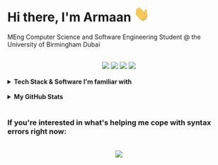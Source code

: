 # Hi there, I'm Armaan <img width="35px" height="35" src="https://github.com/SatYu26/SatYu26/raw/master/Assets/Hi.gif" />

MEng Computer Science and Software Engineering Student @ the University of Birmingham Dubai

<br>
<div align="center">
  <a href="https://www.linkedin.com/in/armaan-jhanji-4318b727a/" target="_blank"><img src="https://img.shields.io/badge/LinkedIn-0077B5?style=flat"/></a>
  <a href="https://github.com/InfinityDude007" target="_blank"><img src="https://img.shields.io/badge/Github-100000?style=flat&logo=github&logoColor=white"/></a>
  <a href="mailto:armaanj32@gmail.com" target="_blank"><img src="https://img.shields.io/badge/armaanj32@gmail.com-EA4335?style=flat&logo=gmail&logoColor=white"/></a>
  <a href="https://stackoverflow.com/users/16942623" target="_blank"><img src="https://img.shields.io/badge/-Stackoverflow-FE7A16?logo=stack-overflow&logoColor=white"/></a>
</div>
<br>

<details>
  <summary><b>Tech Stack & Software I'm familiar with</b></summary>
  <br>
  <div align="center">
    <a target="_blank"><img src="https://img.shields.io/badge/Python-3670A0?style=flat&logo=python&logoColor=white"/></a>
    <a target="_blank"><img src="https://img.shields.io/badge/Java-%23ED8B00.svg?style=flat&logo=openjdk&logoColor=white"/></a>
    <a target="_blank"><img src="https://img.shields.io/badge/Node.js-5FA04E?style=flat&logo=node.js&logoColor=white"/></a>
    <a target="_blank"><img src="https://img.shields.io/badge/JavaScript-%23323330.svg?style=flat&logo=javascript&logoColor=white"/></a>
    <a target="_blank"><img src="https://img.shields.io/badge/CSS3-%231572B6.svg?style=flat&logo=css3&logoColor=white"/></a>
    <a target="_blank"><img src="https://img.shields.io/badge/HTML5-%23E34F26.svg?style=flat&logo=html5&logoColor=white"/></a>
    <a target="_blank"><img src="https://img.shields.io/badge/Haskell-5e5086?style=flat&logo=haskell&logoColor=white"/></a>
    <a target="_blank"><img src="https://img.shields.io/badge/FastAPI-005571?style=flat&logo=fastapi&logoColor=white"/></a>
    <a target="_blank"><img src="https://img.shields.io/badge/Express-000000?style=flat&logo=express&logoColor=white"/></a>
    <a target="_blank"><img src="https://img.shields.io/badge/React-%2320232a.svg?style=flat&logo=react&logoColor=white"/></a>
    <a target="_blank"><img src="https://img.shields.io/badge/Nginx-%23009639.svg?style=flat&logo=nginx&logoColor=white"/></a>
    <a target="_blank"><img src="https://img.shields.io/badge/JWT-black?style=flat&logo=JSON%20web%20tokens&logoColor=white"/></a>
    <a target="_blank"><img src="https://img.shields.io/badge/-Pydantic-E92063?style=flat&logo=pydantic&logoColor=white"/></a>
    <a target="_blank"><img src="https://img.shields.io/badge/Matplotlib-%23ffffff.svg?style=flat&logo=Matplotlib&logoColor=white"/></a>
    <a target="_blank"><img src="https://img.shields.io/badge/Numpy-%23013243.svg?style=flat&logo=numpy&logoColor=white"/></a>
    <a target="_blank"><img src="https://img.shields.io/badge/Pandas-%23150458.svg?style=flat&logo=pandas&logoColor=white"/></a>
    <a target="_blank"><img src="https://img.shields.io/badge/NLTK-%230072C6.svg?style=flat&logo=nltk&logoColor=white"/></a>
    <a target="_blank"><img src="https://img.shields.io/badge/PyTorch-%23EE4C2C.svg?style=flat&logo=PyTorch&logoColor=white"/></a>
    <a target="_blank"><img src="https://img.shields.io/badge/PyTest-0A9EDC.svg?style=flat&logo=pytest&logoColor=white"/></a>
    <a target="_blank"><img src="https://img.shields.io/badge/Scikit--Learn-%23F7931E.svg?style=flat&logo=scikit-learn&logoColor=white"/></a>
    <a target="_blank"><img src="https://img.shields.io/badge/SciPy-%230C55A5.svg?style=flat&logo=scipy&logoColor=white"/></a>
    <a target="_blank"><img src="https://img.shields.io/badge/-GraphQL-E10098?style=flat&logo=graphql&logoColor=white"/></a>
    <a target="_blank"><img src="https://img.shields.io/badge/Docker-%230db7ed.svg?style=flat&logo=docker&logoColor=white"/></a>
    <a target="_blank"><img src="https://img.shields.io/badge/-Postman-FF6C37?style=flat&logo=postman&logoColor=white"/></a>
    <a target="_blank"><img src="https://img.shields.io/badge/IntelliJ-%231572B6?style=flat&logo=intellijidea&logoColor=white"/></a>
    <a target="_blank"><img src="https://img.shields.io/badge/PyCharm-%23323330?style=flat&logo=pycharm&logoColor=white"/></a>
    <a target="_blank"><img src="https://img.shields.io/badge/Jupyter-F37626?style=flat&logo=jupyter&logoColor=white"/></a>
    <a target="_blank"><img src="https://img.shields.io/badge/Azure-%230072C6.svg?style=flat&logo=microsoftazure&logoColor=white"/></a>
    <a target="_blank"><img src="https://img.shields.io/badge/AWS-%23FF9900.svg?style=flat&logo=amazonwebservices&logoColor=white"/></a>
    <a target="_blank"><img src="https://img.shields.io/badge/Google%20Cloud-%234285F4.svg?style=flat&logo=google-cloud&logoColor=white"/></a>
    <a target="_blank"><img src="https://img.shields.io/badge/GitHub-181717.svg?style=flat&logo=github&logoColor=white"/></a>
    <a target="_blank"><img src="https://img.shields.io/badge/Github%20Actions-2088FF.svg?style=flat&logo=githubactions&logoColor=white"/></a>
    <a target="_blank"><img src="https://img.shields.io/badge/Vercel-000000.svg?style=flat&logo=vercel&logoColor=white"/></a>
    <a target="_blank"><img src="https://img.shields.io/badge/Postgres-%23316192.svg?style=flat&logo=postgresql&logoColor=white"/></a>
    <a target="_blank"><img src="https://img.shields.io/badge/Supabase-3ECF8E?style=flat&logo=supabase&logoColor=white"/></a>
    <a target="_blank"><img src="https://img.shields.io/badge/Slack-4A154B?style=flat&logo=slack&logoColor=white"/></a>
    <a target="_blank"><img src="https://img.shields.io/badge/Notion-000000?style=flat&logo=notion&logoColor=white"/></a>
    <a target="_blank"><img src="https://img.shields.io/badge/Canva-%2300C4CC.svg?style=flat&logo=Canva&logoColor=white"/></a>
    <a target="_blank"><img src="https://img.shields.io/badge/Figma-%23F24E1E.svg?style=flat&logo=figma&logoColor=white"/></a>
  </div>

#
  
</details>
<br>

<details>
  <summary><b>My GitHub Stats</summary>
  <p align="center">
    <a href="https://git.io/streak-stats"><img height="154px" src="https://github-readme-streak-stats-lake-beta.vercel.app?user=InfinityDude007&theme=shadow-blue&hide_border=true" alt="GitHub Streak" /></a>
    <a href="https://github.com/anuraghazra/github-readme-stats"><img height="154px" src="https://github-readme-stats.vercel.app/api?username=InfinityDude007&show_icons=true&hide_title=true&theme=shadow_blue&hide_border=true&include_all_commits=true&count_private=true"/></a>
    <a href="https://github.com/InfinityDude007"><img height=255 src="https://github-readme-activity-graph.vercel.app/graph?username=InfinityDude007&bg_color=ffffff00&hide_border=true&color=207598&line=207598&point=11394b&area=true&area_color=207598&border_radius=24.5&title_color=343537&custom_title=Contribution%20Graph&border_radius=20px"/></a> 
    <a href="https://github.com/InfinityDude007"><img height="180px" src="https://github-contributor-stats.vercel.app/api?username=InfinityDude007&limit=5&theme=shadow_blue&hide_border=true&custom_title=Repository%20Stats&combine_all_yearly_contributions=true"/></a>
    <a href="https://github.com/anuraghazra/github-readme-stats"><img height="180px" src="https://github-readme-stats.vercel.app/api/top-langs/?username=InfinityDude007&theme=shadow_blue&hide_border=true&include_all_commits=true&layout=donut&count_private=true&langs_count=10"/></a>
  </p>

#
    
</details>
<br>

### If you're interested in what's helping me cope with syntax errors right now:
<div align="center">
  <br>
  <img src="https://novatorem-armaans-projects-4fb43f05.vercel.app/api/spotify"/>
</div>
